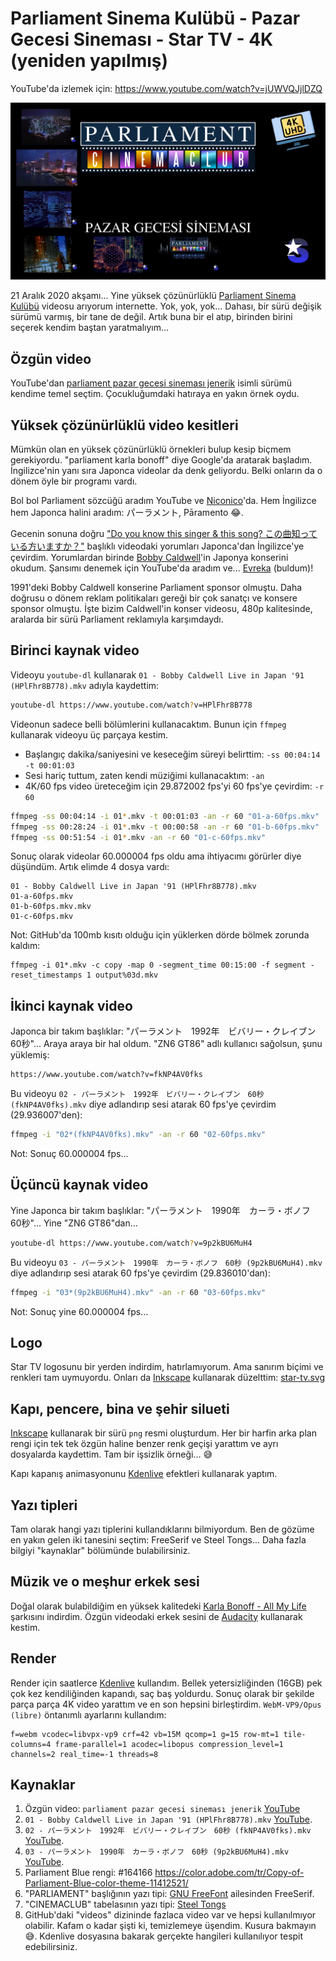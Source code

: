# Parliament Sinema Kulübü - Pazar Gecesi Sineması - Star TV - 4K (yeniden yapılmış)

YouTube'da izlemek için: https://www.youtube.com/watch?v=jUWVQJjlDZQ

[![YouTube'da izle](./poster.jpg)](https://www.youtube.com/watch?v=jUWVQJjlDZQ)

21 Aralık 2020 akşamı... Yine yüksek çözünürlüklü [Parliament Sinema Kulübü](https://tr.wikipedia.org/wiki/Parliament_Sinema_Kul%C3%BCb%C3%BC) videosu arıyorum internette. Yok, yok, yok... Dahası, bir sürü değişik sürümü varmış, bir tane de değil. Artık buna bir el atıp, birinden birini seçerek kendim baştan yaratmalıyım...

## Özgün video

YouTube'dan [parliament pazar gecesi sineması jenerik](https://www.youtube.com/watch?v=b3zZ3w_eKE4) isimli sürümü kendime temel seçtim. Çocukluğumdaki hatıraya en yakın örnek oydu.

## Yüksek çözünürlüklü video kesitleri

Mümkün olan en yüksek çözünürlüklü örnekleri bulup kesip biçmem gerekiyordu. "parliament karla bonoff" diye Google'da aratarak başladım. İngilizce'nin yanı sıra Japonca videolar da denk geliyordu. Belki onların da o dönem öyle bir programı vardı.

Bol bol Parliament sözcüğü aradım YouTube ve [Niconico](https://www.nicovideo.jp/)'da. Hem İngilizce hem Japonca halini aradım: パーラメント, Pāramento 😂.

Gecenin sonuna doğru ["Do you know this singer & this song? この曲知っている方いますか？"](https://www.youtube.com/watch?v=igNZczwEtOw) başlıklı videodaki yorumları Japonca'dan İngilizce'ye çevirdim. Yorumlardan birinde [Bobby Caldwell](https://en.wikipedia.org/wiki/Bobby_Caldwell)'in Japonya konserini okudum. Şansımı denemek için YouTube'da aradım ve... [Evreka](https://tr.wikipedia.org/wiki/Eureka) (buldum)!

1991'deki Bobby Caldwell konserine Parliament sponsor olmuştu. Daha doğrusu o dönem reklam politikaları gereği bir çok sanatçı ve konsere sponsor olmuştu. İşte bizim Caldwell'in konser videosu, 480p kalitesinde, aralarda bir sürü Parliament reklamıyla karşımdaydı.

## Birinci kaynak video

Videoyu `youtube-dl` kullanarak `01 - Bobby Caldwell Live in Japan '91 (HPlFhr8B778).mkv` adıyla kaydettim:

```bash
youtube-dl https://www.youtube.com/watch?v=HPlFhr8B778
```

Videonun sadece belli bölümlerini kullanacaktım. Bunun için `ffmpeg` kullanarak videoyu üç parçaya kestim.

 * Başlangıç dakika/saniyesini ve keseceğim süreyi belirttim: `-ss 00:04:14 -t 00:01:03`
 * Sesi hariç tuttum, zaten kendi müziğimi kullanacaktım: `-an`
 * 4K/60 fps video üreteceğim için 29.872002 fps'yi 60 fps'ye çevirdim: `-r 60`

```bash
ffmpeg -ss 00:04:14 -i 01*.mkv -t 00:01:03 -an -r 60 "01-a-60fps.mkv"
ffmpeg -ss 00:28:24 -i 01*.mkv -t 00:00:58 -an -r 60 "01-b-60fps.mkv"
ffmpeg -ss 00:51:54 -i 01*.mkv -an -r 60 "01-c-60fps.mkv"
```

Sonuç olarak videolar 60.000004 fps oldu ama ihtiyacımı görürler diye düşündüm. Artık elimde 4 dosya vardı:

```
01 - Bobby Caldwell Live in Japan '91 (HPlFhr8B778).mkv
01-a-60fps.mkv
01-b-60fps.mkv.mkv
01-c-60fps.mkv
```

Not: GitHub'da 100mb kısıtı olduğu için yüklerken dörde bölmek zorunda kaldım:

```
ffmpeg -i 01*.mkv -c copy -map 0 -segment_time 00:15:00 -f segment -reset_timestamps 1 output%03d.mkv
```

## İkinci kaynak video

Japonca bir takım başlıklar: "パーラメント　1992年　ビバリー・クレイブン　60秒"... Araya araya bir hal oldum. "ZN6 GT86" adlı kullanıcı sağolsun, şunu yüklemiş:

```bash
https://www.youtube.com/watch?v=fkNP4AV0fks
```

Bu videoyu `02 - パーラメント　1992年　ビバリー・クレイブン　60秒 (fkNP4AV0fks).mkv` diye adlandırıp sesi atarak 60 fps'ye çevirdim (29.936007'den):

```bash
ffmpeg -i "02*(fkNP4AV0fks).mkv" -an -r 60 "02-60fps.mkv"
```

Not: Sonuç 60.000004 fps...

## Üçüncü kaynak video

Yine Japonca bir takım başlıklar: "パーラメント　1990年　カーラ・ボノフ　60秒"... Yine "ZN6 GT86"dan...

```bash
youtube-dl https://www.youtube.com/watch?v=9p2kBU6MuH4
```

Bu videoyu `03 - パーラメント　1990年　カーラ・ボノフ　60秒 (9p2kBU6MuH4).mkv` diye adlandırıp sesi atarak 60 fps'ye çevirdim (29.836010'dan):

```bash
ffmpeg -i "03*(9p2kBU6MuH4).mkv" -an -r 60 "03-60fps.mkv"
```

Not: Sonuç yine 60.000004 fps...

## Logo

Star TV logosunu bir yerden indirdim, hatırlamıyorum. Ama sanırım biçimi ve renkleri tam uymuyordu. Onları da [Inkscape](https://tr.wikipedia.org/wiki/Inkscape) kullanarak düzelttim: [star-tv.svg](./images/star-tv.svg)

## Kapı, pencere, bina ve şehir silueti

[Inkscape](https://tr.wikipedia.org/wiki/Inkscape) kullanarak bir sürü `png` resmi oluşturdum. Her bir harfin arka plan rengi için tek tek özgün haline benzer renk geçişi yarattım ve ayrı dosyalarda kaydettim. Tam bir işsizlik örneği... 😅 

Kapı kapanış animasyonunu [Kdenlive](https://en.wikipedia.org/wiki/Kdenlive) efektleri kullanarak yaptım.

## Yazı tipleri

Tam olarak hangi yazı tiplerini kullandıklarını bilmiyordum. Ben de gözüme en yakın gelen iki tanesini seçtim: FreeSerif ve Steel Tongs... Daha fazla bilgiyi "kaynaklar" bölümünde bulabilirsiniz.

## Müzik ve o meşhur erkek sesi

Doğal olarak bulabildiğim en yüksek kalitedeki [Karla Bonoff - All My Life](https://en.wikipedia.org/wiki/All_My_Life_(Linda_Ronstadt_song)) şarkısını indirdim. Özgün videodaki erkek sesini de [Audacity](https://en.wikipedia.org/wiki/Audacity_(audio_editor)) kullanarak kestim.

## Render

Render için saatlerce [Kdenlive](https://en.wikipedia.org/wiki/Kdenlive) kullandım. Bellek yetersizliğinden (16GB) pek çok kez kendiliğinden kapandı, saç baş yoldurdu. Sonuç olarak bir şekilde parça parça 4K video yarattım ve en son hepsini birleştirdim. `WebM-VP9/Opus (libre)` öntanımlı ayarlarını kullandım:

```
f=webm vcodec=libvpx-vp9 crf=42 vb=15M qcomp=1 g=15 row-mt=1 tile-columns=4 frame-parallel=1 acodec=libopus compression_level=1 channels=2 real_time=-1 threads=8
```

## Kaynaklar

1. Özgün video: `parliament pazar gecesi sineması jenerik` [YouTube](https://www.youtube.com/watch?v=b3zZ3w_eKE4)
1. `01 - Bobby Caldwell Live in Japan '91 (HPlFhr8B778).mkv` [YouTube](https://www.youtube.com/watch?v=HPlFhr8B778).
1. `02 - パーラメント　1992年　ビバリー・クレイブン　60秒 (fkNP4AV0fks).mkv` [YouTube](https://www.youtube.com/watch?v=fkNP4AV0fks).
1. `03 - パーラメント　1990年　カーラ・ボノフ　60秒 (9p2kBU6MuH4).mkv` [YouTube](https://www.youtube.com/watch?v=9p2kBU6MuH4).
1. Parliament Blue rengi: #164166 https://color.adobe.com/tr/Copy-of-Parliament-Blue-color-theme-11412521/
1. "PARLIAMENT" başlığının yazı tipi: [GNU FreeFont](https://en.wikipedia.org/wiki/GNU_FreeFont) ailesinden FreeSerif.
1. "CINEMACLUB" tabelasının yazı tipi: [Steel Tongs](https://fonts2u.com/steeltongs.font)
1. GitHub'daki "videos" dizininde fazlaca video var ve hepsi kullanılmıyor olabilir. Kafam o kadar şişti ki, temizlemeye üşendim. Kusura bakmayın 😅.  Kdenlive dosyasına bakarak gerçekte hangileri kullanılıyor tespit edebilirsiniz.

